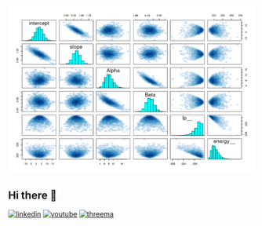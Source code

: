 [![Header](https://github.com/piodag/piodag.github.io/blob/main/images/bd1/bdpPost6.png "Header")](https://piodag.github.io/)

## Hi there 👋

[<img alt="linkedin" src="https://img.shields.io/badge/linkedin-%230077B5.svg?&style=for-the-badge&logo=linkedin&logoColor=white" />](https://www.linkedin.com/in/piodag) [<img alt="youtube" src="https://img.shields.io/badge/YouTube-FF0000?style=for-the-badge&logo=youtube&logoColor=white" />](https://www.youtube.com/@piodaStat) [<img alt="threema" src="https://img.shields.io/badge/Threema-%233FE669?logo=threema&logoColor=white" />](https://threema.id/ZPTWC3X7)






<!--
**piodag/piodag** is a ✨ _special_ ✨ repository because its `README.md` (this file) appears on your GitHub profile.

Here are some ideas to get you started:

- 🔭 I’m currently working on ...
- 🌱 I’m currently learning ...
- 👯 I’m looking to collaborate on ...
- 🤔 I’m looking for help with ...
- 💬 Ask me about ...
- 📫 How to reach me: ...
- 😄 Pronouns: ...
- ⚡ Fun fact: ...
-->
